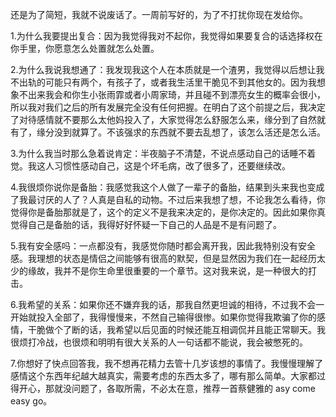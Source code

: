  还是为了简短，我就不说废话了。一周前写好的，为了不打扰你现在发给你。

1.为什么我要提出复合：因为我觉得我对不起你，我觉得如果要复合的话选择权在你手里，你愿意怎么处置就怎么处置。

2.为什么我说我想通了：我发现我这个人在本质就是一个渣男，我觉得以后想让我不出轨的可能只有两个，有孩子了，或者我生活里干脆见不到其他女的。因为我想象不出来我会和你生小张雨霏或者小周家琦，并且碰不到漂亮女生的概率会很小，所以我对我们之后的所有发展完全没有任何把握。在明白了这个前提之后，我决定了对待感情就不要那么太他妈投入了，大家觉得怎么舒服怎么来，缘分到了自然就有了，缘分没到就算了。不该强求的东西就不要去乱想了，该怎么活还是怎么活。

3.为什么我当时那么急着说肯定：半夜脑子不清楚，不说点感动自己的话睡不着觉。我这人习惯性感动自己，这是个坏毛病，改了很多了，还要继续改。

4.我很烦你说你是备胎：我感觉我这个人做了一辈子的备胎，结果到头来我也变成了我最讨厌的人了？人真是自私的动物。不过后来我想了想，不论我怎么看待，你觉得你是备胎那就是了，这个的定义不是我来决定的，是你决定的。因此如果你真觉得自己是备胎的话，我得好好怀疑一下自己的人品是不是有问题了。

5.我有安全感吗：一点都没有，我感觉你随时都会离开我，因此我特别没有安全感。我理想的状态是情侣之间能够有很高的默契，但是显然因为我们在一起经历太少的缘故，我并不是你生命里很重要的一个章节。这对我来说，是一种很大的打击。

6.我希望的关系：如果你还不嫌弃我的话，那我自然更坦诚的相待，不过我不会一开始就投入全部了，我得慢慢来，不然自己输得很惨。如果你觉得我欺骗了你的感情，干脆做个了断的话，我希望以后见面的时候还能互相调侃并且能正常聊天。我很烦打冷战，也很烦和明明有很大关系的人一句话都不能说，我会被憋死的。

7.你想好了快点回答我，我不想再花精力去管十几岁该想的事情了。我慢慢理解了感情这个东西年纪越大越真实，需要考虑的东西太多了，哪有那么简单。大家都过得开心，那就没问题了，各取所需，不必太在意，推荐一首蔡健雅的 asy come easy go。